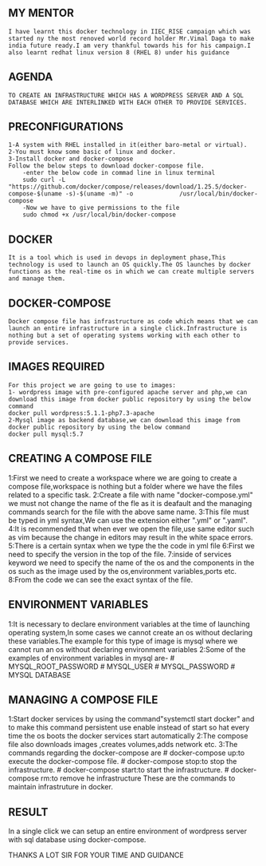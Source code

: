 MY MENTOR
------------
    
    I have learnt this docker technology in IIEC_RISE campaign which was started ny the most renoved world record holder Mr.Vimal Daga to make india future ready.I am very thankful towards his for his campaign.I also learnt redhat linux version 8 (RHEL 8) under his guidance 

AGENDA
-------

    TO CREATE AN INFRASTRUCTURE WHICH HAS A WORDPRESS SERVER AND A SQL DATABASE WHICH ARE INTERLINKED WITH EACH OTHER TO PROVIDE SERVICES. 
    
PRECONFIGURATIONS
-----------------

    1-A system with RHEL installed in it(either baro-metal or virtual).
    2-You must know some basic of linux and docker.
    3-Install docker and docker-compose
    Follow the below steps to download docker-compose file.
        -enter the below code in commad line in linux terminal
        sudo curl -L "https://github.com/docker/compose/releases/download/1.25.5/docker-compose-$(uname -s)-$(uname -m)" -o             /usr/local/bin/docker-compose
        -Now we have to give permissions to the file
        sudo chmod +x /usr/local/bin/docker-compose

DOCKER
------
    
    It is a tool which is used in devops in deployment phase,This technology is used to launch an OS quickly.The OS launches by docker functions as the real-time os in which we can create multiple servers and manage them.

DOCKER-COMPOSE
--------------
    
    Docker compose file has infrastructure as code which means that we can launch an entire infrastructure in a single click.Infrastructure is nothing but a set of operating systems working with each other to provide services.

IMAGES REQUIRED
---------------
    For this project we are going to use to images:
    1- wordpress image with pre-configured apache server and php,we can download this image from docker public repository by using the below command
    docker pull wordpress:5.1.1-php7.3-apache
    2-Mysql image as backend database,we can download this image from docker public repository by using the below command
    docker pull mysql:5.7

CREATING A COMPOSE FILE
-----------------------

1:First we need to create a workspace where we are going to create a compose file,workspace is nothing but a folder where we have the files related to a specific task.
2:Create a file with name "docker-compose.yml" we must not change the name of the fle as it is deafault and the managing commands search for the file with the above same name.
3:This file must be typed in yml syntax,We can use the extension either ".yml" or ".yaml".
4:It is recommended that when ever we open the file,use same editor such as vim because the change in editors may result in the white space errors.
5:There is a certain syntax when we type the the code in yml file
6:First we need to specify the version in the top of the file.
7:inside of services keyword we need to specify the name of the os and the components in the os such as the image used by the os,environment variables,ports etc.
8:From the code we can see the exact syntax of the file.


ENVIRONMENT VARIABLES
---------------------
1:It is necessary to declare environment variables at the time of launching operating system,In some cases we cannot create an os without declaring these variables.The example for this type of image is mysql where we cannot run an os without declaring environment variables
2:Some of the examples of environment variables in mysql are-
      # MYSQL_ROOT_PASSWORD
      # MYSQL_USER
      # MYSQL_PASSWORD
      # MYSQL DATABASE


MANAGING A COMPOSE FILE
--------------------------------

1:Start docker services by using the command"systemctl start docker" and to make this command persistent use enable instead of start so hat every time the os boots the docker services start automatically
2:The compose file also downloads images ,creates volumes,adds network etc.
3:The commands regarding the docker-compose are
      # docker-compose up:to execute the docker-compose file.
      # docker-compose stop:to stop the infrastructure.
      # docker-compose start:to start the infrastructure.
      # docker-compose rm:to remove he infrastructure
      These are the commands to maintain infrastruture in docker.
      
RESULT
------

   In a single click we can setup an entire environment of wordpress server with sql database using docker-compose.

THANKS A LOT SIR FOR YOUR TIME AND GUIDANCE

